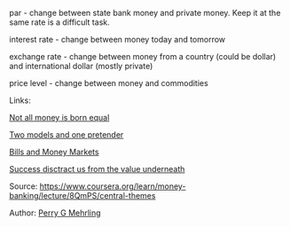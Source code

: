 par - change between state bank money and private money. Keep it at the same rate is a difficult task.

interest rate - change between money today and tomorrow

exchange rate - change between money from a country (could be dollar) and international dollar (mostly private)

price level - change between money and commodities

Links:

[Not all money is born equal](not_all_money_is_born_equal.md)

[Two models and one pretender](two_models_and_one_pretender.md)

[Bills and Money Markets](bills_and_money_markets.md)

[Success disctract us from the value underneath](success-is-distraction-of-the-value-underneath.md)

Source: https://www.coursera.org/learn/money-banking/lecture/8QmPS/central-themes

Author: [Perry G Mehrling](../authors/perry_g_mehrling.md)
